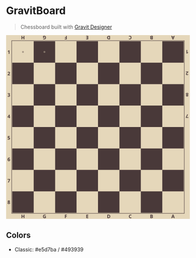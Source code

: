 # GravitBoard

> Chessboard built with [Gravit Designer](https://www.designer.io/)

![GravitBoard](dist/gravitboard-classic-480px.png)

## Colors

- Classic: #e5d7ba / #493939

